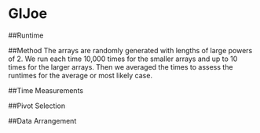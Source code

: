 # GIJoe
##Runtime

##Method
The arrays are randomly generated with lengths of large powers of 2. We run each time 10,000 times for the smaller arrays and up to 10 times for the larger arrays. Then we averaged the times to assess the runtimes for the average or most likely case.

##Time Measurements

##Pivot Selection

##Data Arrangement 